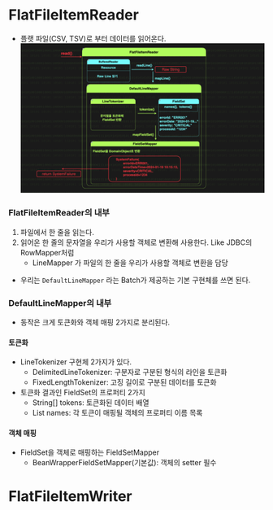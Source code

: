 # FlatFileItemReader
- 플랫 파일(CSV, TSV)로 부터 데이터를 읽어온다.
  ![img.png](file/img.png)

### FlatFileItemReader의 내부
1. 파일에서 한 줄을 읽는다.
2. 읽어온 한 줄의 문자열을 우리가 사용할 객체로 변환해 사용한다. Like JDBC의 RowMapper처럼
   - LineMapper 가 파일의 한 줄을 우리가 사용할 객체로 변환을 담당
- 우리는 `DefaultLineMapper` 라는 Batch가 제공하는 기본 구현체를 쓰면 된다.

### DefaultLineMapper의 내부
- 동작은 크게 토큰화와 객체 매핑 2가지로 분리된다. 

#### 토큰화
- LineTokenizer 구현체 2가지가 있다.
  - DelimitedLineTokenizer: 구분자로 구분된 형식의 라인을 토큰화
  - FixedLengthTokenizer: 고징 길이로 구분된 데이터를 토큰화
- 토큰화 결과인 FieldSet의 프로퍼티 2가지
  - String[] tokens: 토큰화된 데이터 배열
  - List<String> names: 각 토큰이 매핑될 객체의 프로퍼티 이름 목록

#### 객체 매핑
- FieldSet을 객체로 매핑하는 FieldSetMapper
  - BeanWrapperFieldSetMapper(기본값): 객체의 setter 필수


# FlatFileItemWriter
